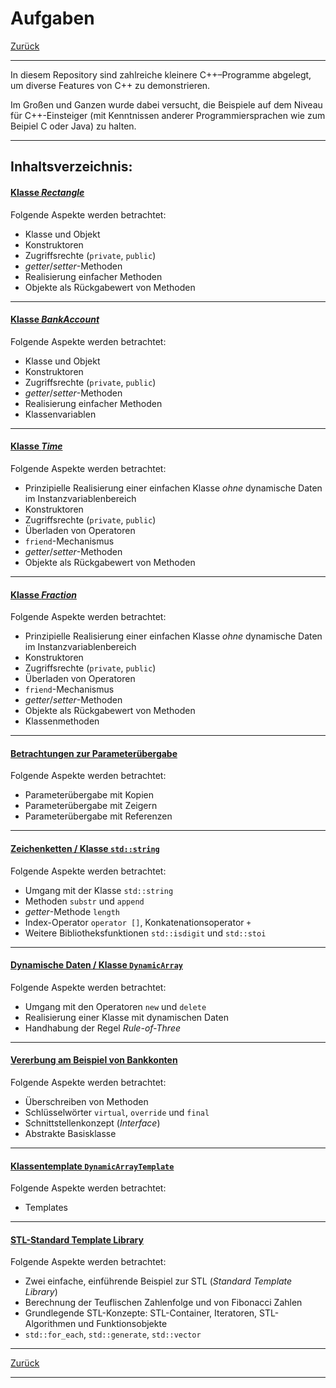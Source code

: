 # Aufgaben


[Zurück](../../Readme.md)

---

In diesem Repository sind zahlreiche kleinere C++&ndash;Programme abgelegt,
um diverse Features von C++ zu demonstrieren.

Im Großen und Ganzen wurde dabei versucht,
die Beispiele auf dem Niveau für C++-Einsteiger
(mit Kenntnissen anderer Programmiersprachen wie zum Beipiel C oder Java) zu halten.

---

## Inhaltsverzeichnis:


<!--


#### [Low-Level Programmierung in C/C++](Examples/LowLevelProgramming/Resources/Readme.md)

Folgende Aspekte werden betrachtet:
  * Operatoren zur Bitmanipulation: `&`, `|`, `^` und `~` sowie die beiden Shift-Operatoren `<<` und `>>`
  * Kleinere Beispiele auf Basis der Bitmanipulationsoperatoren.


---

-->


#### [Klasse *Rectangle*](./Exercises_Rectangle.md)

Folgende Aspekte werden betrachtet:
  * Klasse und Objekt
  * Konstruktoren
  * Zugriffsrechte (`private`, `public`)
  * *getter*/*setter*-Methoden
  * Realisierung einfacher Methoden
  * Objekte als Rückgabewert von Methoden


---

#### [Klasse *BankAccount*](./Exercises_BankAccount.md)

Folgende Aspekte werden betrachtet:
  * Klasse und Objekt
  * Konstruktoren
  * Zugriffsrechte (`private`, `public`)
  * *getter*/*setter*-Methoden
  * Realisierung einfacher Methoden
  * Klassenvariablen

---

#### [Klasse *Time*](./Exercises_Time.md)

Folgende Aspekte werden betrachtet:
  * Prinzipielle Realisierung einer einfachen Klasse *ohne* dynamische Daten im Instanzvariablenbereich
  * Konstruktoren
  * Zugriffsrechte (`private`, `public`)
  * Überladen von Operatoren
  * `friend`-Mechanismus
  * *getter*/*setter*-Methoden
  * Objekte als Rückgabewert von Methoden

---

#### [Klasse *Fraction*](Examples/Fraction/Resources/Readme.md)

Folgende Aspekte werden betrachtet:
  * Prinzipielle Realisierung einer einfachen Klasse *ohne* dynamische Daten im Instanzvariablenbereich
  * Konstruktoren
  * Zugriffsrechte (`private`, `public`)
  * Überladen von Operatoren
  * `friend`-Mechanismus
  * *getter*/*setter*-Methoden
  * Objekte als Rückgabewert von Methoden
  * Klassenmethoden

---

#### [Betrachtungen zur Parameterübergabe](./Exercises_References_Pointers.md)

Folgende Aspekte werden betrachtet:
  * Parameterübergabe mit Kopien
  * Parameterübergabe mit Zeigern
  * Parameterübergabe mit Referenzen

---

#### [Zeichenketten / Klasse `std::string`](./Exercises_Strings.md)

Folgende Aspekte werden betrachtet:
  * Umgang mit der Klasse `std::string`
  * Methoden `substr` und `append`
  * *getter*-Methode `length`
  * Index-Operator `operator []`, Konkatenationsoperator `+`
  * Weitere Bibliotheksfunktionen `std::isdigit` und `std::stoi`

---

#### [Dynamische Daten / Klasse `DynamicArray`](./Exercises_DynamicArray.md)

Folgende Aspekte werden betrachtet:
  * Umgang mit den Operatoren `new` und `delete`
  * Realisierung einer Klasse mit dynamischen Daten
  * Handhabung der Regel *Rule-of-Three*

---

#### [Vererbung am Beispiel von Bankkonten](./Exercises_MoreBankAccounts.md)

Folgende Aspekte werden betrachtet:
  * Überschreiben von Methoden
  * Schlüsselwörter `virtual`, `override` und `final`
  * Schnittstellenkonzept (*Interface*)
  * Abstrakte Basisklasse
   
---

#### [Klassentemplate `DynamicArrayTemplate`](./Exercises_DynamicArrayTemplate.md)

Folgende Aspekte werden betrachtet:
  * Templates

---

#### [STL-Standard Template Library](./Exercises_STL.md)

Folgende Aspekte werden betrachtet:
  * Zwei einfache, einführende Beispiel zur STL (*Standard Template Library*)
  * Berechnung der Teuflischen Zahlenfolge und von Fibonacci Zahlen
  * Grundlegende STL-Konzepte: STL-Container, Iteratoren, STL-Algorithmen und Funktionsobjekte
  * `std::for_each`, `std::generate`, `std::vector`



<!--

---

#### [Klasse *IntegerSet*](Examples/IntegerSet/Resources/Readme.md)

Folgende Aspekte werden betrachtet:
  * Realisierung einer Klasse mit dynamischen Daten im Instanzvariablenbereich (Variante 1)
  * Realisierung einer Klasse mit einem STL-Container (`std::vector`) im Instanzvariablenbereich (Variante 2)
  * Korrekte Verwaltung dynamischer Daten einer Klasse ("*Big-Three*")
  * Verbesserung des Laufverzeitverhaltens: Implementierung der Move-Semantik ("*Big-Five*" / Variante 3 und 4)
  * Betrachtung des *Swap-Idioms* als eine Möglichkeit zur Umsetzung der Move-Semantik

---

#### [Klasse *String*](Examples/String/Resources/Readme.md)

Folgende Aspekte werden betrachtet:
  * Prinzipielle Realisierung einer einfachen Klasse *mit* dynamischen Daten im Instanzvariablenbereich
  * Konstruktoren und Destruktor im Zusammenspiel (*Big&ndash;Three*)
  * Zugriffsrechte (`private`, `public`)
  * Überladen von Operatoren
  * `friend`-Mechanismus

---

#### [Vererbung am Beispiel von Rechtecken](Examples/Rectangles/Resources/Readme.md)

Folgende Aspekte werden zum Thema &ldquo;Vererbung&rdquo; betrachtet:
  * Entwicklung einer Hierarchie von Klassen
  * Konstruktoren von abgeleiteten Klassen und Basisklassen
  * Verwendung von `public`, `protected` und `private`
  * Verdecken von Methoden
  * Überschreiben von Methoden
  * Schlüsselwörter `virtual`, `override` und `final`
  * Polymorphismus
  * Betrachtung einer Schnittstelle (*Interface*)
  * Kontrakt mit mehreren Schnittstellen
  * Betrachtung einer abstrakten Basisklasse 
  * Betrachtung von konkreten Klassen
  * Unterschied Schnittstelle versus abstrakte Basisklasse


---

#### [Klasse `Phonebook`](Examples/PhoneBook/Resources/Readme.md)

Folgende Aspekte werden betrachtet:
  * Entwicklung einer Anwendung mit der STL (*Standard Template Library*)
  * Definition einer Schnittstelle (`IPhoneBook`)
  * Anwendung elementarer STL-Container (`std::vector`, `std::unordered_map`)
  * Anwendung elementarer STL Algorithmen (`std::find_if`, `std::remove_if`, `std::transform`, `std::accumulate`, `std::for_each`)
  * Einsatz von Funktoren (*Callable Objects*)

---


-->




---

[Zurück](../../Readme.md)

---
